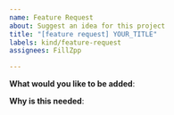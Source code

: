 ```yaml
---
name: Feature Request
about: Suggest an idea for this project
title: "[feature request] YOUR_TITLE"
labels: kind/feature-request
assignees: FillZpp

---
```


<!-- Please only use this template for submitting feature requests -->

**What would you like to be added**:


**Why is this needed**:
